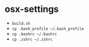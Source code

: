 # osx-settings

- `build.sh`
- `cp .bash_profile ~/.bash_profile`
- `cp .bashrc ~/.bashrc`
- `cp .zshrc ~/.zshrc`
